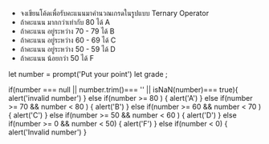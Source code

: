 - จงเขียนโค้ดเพื่อรับคะแนนมาคำนวณเกรดในรูปแบบ Ternary Operator
- ถ้าคะแนน มากกว่าเท่ากับ 80 ได้ A
- ถ้าคะแนน อยู่ระหว่าง 70 - 79 ได้ B
- ถ้าคะแนน อยู่ระหว่าง 60 - 69 ได้ C
- ถ้าคะแนน อยู่ระหว่าง 50 - 59 ได้ D
- ถ้าคะแนน น้อยกว่า 50 ได้ F

let number = prompt('Put your point')
let grade ;

if(number === null || number.trim()=== '' || isNaN(number)=== true){
    alert('invalid number')
}
else if(number >= 80 ) {
    alert('A')
}
else if(number >= 70 && number < 80 ) {
    alert('B')
}
else if(number >= 60 && number < 70 ) {
    alert('C')
}
else if(number >= 50 && number < 60 ) {
    alert('D')
}
else if(number >= 0 && number < 50) {
    alert('F')
}
else if(number < 0) {
    alert('Invalid number')
}
